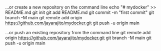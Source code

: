…or create a new repository on the command line
echo "# mydocker" >> README.md
git init
git add README.md
git commit -m "first commit"
git branch -M main
git remote add origin https://github.com/jayarajito/mydocker.git
git push -u origin main


…or push an existing repository from the command line
git remote add origin https://github.com/jayarajito/mydocker.git
git branch -M main
git push -u origin main
